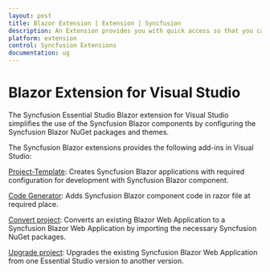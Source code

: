 ```yaml
---
layout: post
title: Blazor Extension | Extension | Syncfusion
description: An Extension provides you with quick access so that you can create or configure the Syncfusion Blazor projects along with Syncfusion components
platform: extension
control: Syncfusion Extensions
documentation: ug
---
```


# Blazor Extension for Visual Studio

The Syncfusion Essential Studio Blazor extension for Visual Studio simplifies the use of the Syncfusion Blazor components by configuring the Syncfusion Blazor NuGet packages and themes.

The Syncfusion Blazor extensions provides the following add-ins in Visual Studio:

[Project-Template](./template-studio):  Creates Syncfusion Blazor applications with required configuration for development with Syncfusion Blazor component.

[Code Generator](./code-generator):  Adds Syncfusion Blazor component code in razor file at required place.

[Convert project](./convert-project):  Converts an existing Blazor Web Application to a Syncfusion Blazor Web Application by importing the necessary Syncfusion NuGet packages.

[Upgrade project](./upgrade-project):  Upgrades the existing Syncfusion Blazor Web Application from one Essential Studio version to another version.